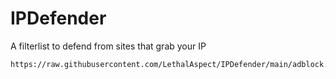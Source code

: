 # IPDefender

A filterlist to defend from sites that grab your IP

```
https://raw.githubusercontent.com/LethalAspect/IPDefender/main/adblock.txt
```
